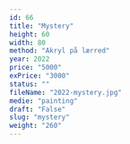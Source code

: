 ```yaml
---
id: 66
title: "Mystery"
height: 60
width: 80
method: "Akryl på lærred"
year: 2022
price: "5000"
exPrice: "3000"
status: ""
fileName: "2022-mystery.jpg"
medie: "painting"
draft: "False"
slug: "mystery"
weight: "260"
---
```

